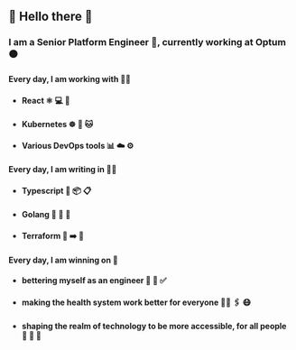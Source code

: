 ## 👋 Hello there 👋

### I am a Senior Platform Engineer 🔷, currently working at Optum 🟠

#### Every day, I am working with 🏋️‍♀️
- #### React ⚛️ 💻 📘
- #### Kubernetes ☸ 🌌 🐱
- #### Various DevOps tools 📊 ☁️ ⚙️

#### Every day, I am writing in 👨‍💻
- #### Typescript 💪 📦 📋
- #### Golang 💽 🏃 💨
- #### Terraform 📜 ➡️ 🎂

#### Every day, I am winning on 🎉
- #### bettering myself as an engineer 👷 🥗 ✅
- #### making the health system work better for everyone 🧑‍⚕️ 🖇️ 😷
- #### shaping the realm of technology to be more accessible, for all people 🧓 🤵 🧒

<!--
**CalebmKopp/calebmkopp** is a ✨ _special_ ✨ repository because its `README.md` (this file) appears on your GitHub profile.

Here are some ideas to get you started:

- 🔭 I’m currently working on ...
- 🌱 I’m currently learning ...
- 👯 I’m looking to collaborate on ...
- 🤔 I’m looking for help with ...
- 💬 Ask me about ...
- 📫 How to reach me: ...
- 😄 Pronouns: ...
- ⚡ Fun fact: ...
-->
